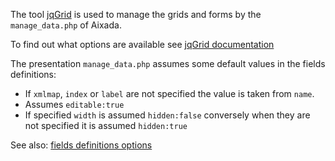 The tool [jqGrid](https://github.com/tonytomov/jqGrid) is used to manage the grids and forms by the `manage_data.php` of Aixada.

To find out what options are available see [jqGrid documentation](http://www.trirand.com/jqgridwiki/doku.php)

The presentation `manage_data.php` assumes some default values in the fields definitions:
  * If `xmlmap`, `index` or `label` are not specified the value is taken from `name`.
  * Assumes `editable:true`
  * If specified `width` is assumed `hidden:false` conversely when they are not specified it is assumed `hidden:true`

See also: [fields definitions options](http://www.trirand.com/jqgridwiki/doku.php?id=wiki:common_rules)
